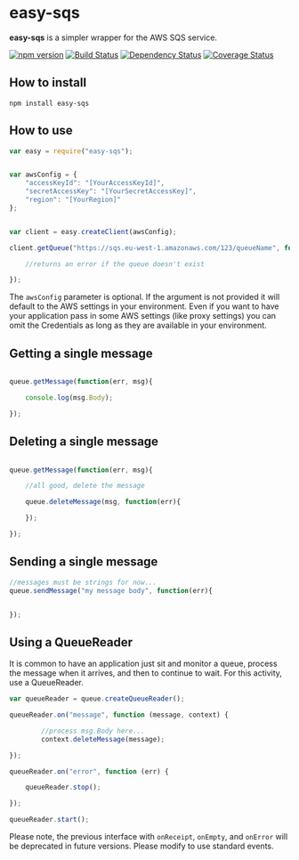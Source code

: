 
# easy-sqs

**easy-sqs** is a simpler wrapper for the AWS SQS service.

[![npm version](https://badge.fury.io/js/easy-sqs.svg)](http://badge.fury.io/js/easy-sqs)
[![Build Status](https://travis-ci.org/midknight41/easy-sqs.svg?branch=master)](https://travis-ci.org/midknight41/easy-sqs)
[![Dependency Status](https://david-dm.org/midknight41/easy-sqs.png)](https://david-dm.org/midknight41/easy-sqs)
[![Coverage Status](https://coveralls.io/repos/midknight41/easy-sqs/badge.svg?branch=master)](https://coveralls.io/r/midknight41/easy-sqs?branch=master)

## How to install

```
npm install easy-sqs
```

## How to use

```js
var easy = require("easy-sqs");


var awsConfig = {
	"accessKeyId": "[YourAccessKeyId]",
	"secretAccessKey": "[YourSecretAccessKey]",
	"region": "[YourRegion]"
};


var client = easy.createClient(awsConfig);

client.getQueue("https://sqs.eu-west-1.amazonaws.com/123/queueName", function(err, queue){

	//returns an error if the queue doesn't exist

});
```
The ```awsConfig``` parameter is optional. If the argument is not provided it will default to the AWS settings in your environment. Even if you want to have your application pass in some AWS settings (like proxy settings) you can omit the Credentials as long as they are available in your environment.

## Getting a single message

```js

queue.getMessage(function(err, msg){

	console.log(msg.Body);

});


```
## Deleting a single message

```js

queue.getMessage(function(err, msg){

	//all good, delete the message

	queue.deleteMessage(msg, function(err){

	});

});
```

## Sending a single message

```js
//messages must be strings for now...
queue.sendMessage("my message body", function(err){


});

```

## Using a QueueReader

It is common to have an application just sit and monitor a queue, process the message when it arrives, and then to continue to wait. For this activity, use a QueueReader.


```js
var queueReader = queue.createQueueReader();

queueReader.on("message", function (message, context) {

		//process msg.Body here...
		context.deleteMessage(message);

});

queueReader.on("error", function (err) {

    queueReader.stop();

});

queueReader.start();
```
Please note, the previous interface with ```onReceipt```, ```onEmpty```, and ```onError``` will be deprecated in future versions. Please modify to use standard events.
